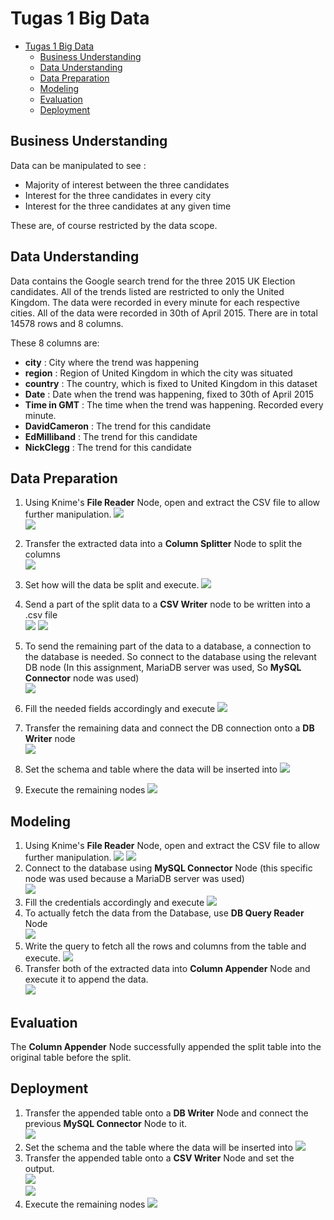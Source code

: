# Tugas 1 Big Data 

- [Tugas 1 Big Data](#tugas-1-big-data)
  - [Business Understanding](#business-understanding)
  - [Data Understanding](#data-understanding)
  - [Data Preparation](#data-preparation)
  - [Modeling](#modeling)
  - [Evaluation](#evaluation)
  - [Deployment](#deployment)

## Business Understanding

Data can be manipulated to see :  
- Majority of interest between the three candidates
- Interest for the three candidates in every city
- Interest for the three candidates at any given time  

These are, of course restricted by the data scope.

## Data Understanding

Data contains the Google search trend for the three 2015 UK Election candidates. All of the trends listed are restricted to only the United Kingdom. The data were recorded in every minute for each respective cities. All of the data were recorded in 30th of April 2015. There are in total 14578 rows and 8 columns.

These 8 columns are:

- **city**  : City where the trend was happening
- **region**   : Region of United Kingdom in which the city was situated
- **country** : The country, which is fixed to United Kingdom in this dataset
- **Date**  : Date when the trend was happening, fixed to 30th of April 2015
- **Time in GMT** : The time when the trend was happening. Recorded every minute.
- **DavidCameron** : The trend for this candidate
- **EdMilliband** : The trend for this candidate
- **NickClegg** : The trend for this candidate

## Data Preparation

1. Using Knime's **File Reader** Node, open and extract the CSV file to allow further manipulation.
![](img/a1.png)  
![](img/a2(1).png)

2. Transfer the extracted data into a **Column Splitter** Node to split the columns  
![](img/a3.png)  
3. Set how will the data be split and execute.
![](img/a3(1).png)
4. Send a part of the split data to a **CSV Writer** node to be written into a .csv file  
![](img/a4.png)
![](img/a5.png)
5. To send the remaining part of the data to a database, a connection to the database is needed. So connect to the database using the relevant DB node (In this assignment, MariaDB server was used, So **MySQL Connector** node was used)  
![](img/a7.png)
6. Fill the needed fields accordingly and execute
![](img/a6.png)
7. Transfer the remaining data and connect the DB connection onto a **DB Writer** node  
![](img/a8.png)
8. Set the schema and table where the data will be inserted into
![](img/a9.png)
9. Execute the remaining nodes
![](img/afinal.png)
## Modeling

1. Using Knime's **File Reader** Node, open and extract the CSV file to allow further manipulation.
![](img/b1.png)
![](img/b2.png)
2. Connect to the database using **MySQL Connector** Node (this specific node was used because a MariaDB server was used)  
![](img/b3.png)
3. Fill the credentials accordingly and execute
![](img/b4.png)
4. To actually fetch the data from the Database, use **DB Query Reader** Node  
![](img/b5.png)
5. Write the query to fetch all the rows and columns from the table and execute.
![](img/b6.png)
6. Transfer both of the extracted data into **Column Appender** Node and execute it to append the data.  
![](img/b7.png)


## Evaluation

The **Column Appender** Node successfully appended the split table into the original table before the split.

## Deployment

1. Transfer the appended table onto a **DB Writer** Node and connect the previous **MySQL Connector** Node to it.  
![](img/b8.png)
2. Set the schema and the table where the data will be inserted into
![](img/b9.png)
3.  Transfer the appended table onto a **CSV Writer** Node and set the output.  
![](img/b10.png)  
![](img/b11.png)
4. Execute the remaining nodes
![](img/bfinal.png)
